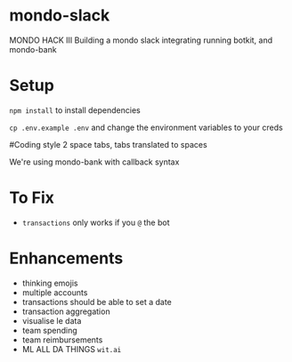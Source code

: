 # mondo-slack
MONDO HACK III
Building a mondo slack integrating running botkit, and mondo-bank
# Setup
`npm install` to install dependencies

`cp .env.example .env` and change the environment variables to your creds

#Coding style
2 space tabs, tabs translated to spaces

We're using mondo-bank with callback syntax

# To Fix
- `transactions` only works if you `@` the bot

# Enhancements
- thinking emojis
- multiple accounts
- transactions should be able to set a date
- transaction aggregation
- visualise le data
- team spending
- team reimbursements
- ML ALL DA THINGS `wit.ai`